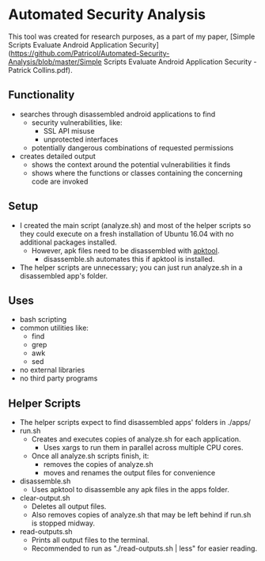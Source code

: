 # Automated Security Analysis

This tool was created for research purposes, as a part of my paper, [Simple Scripts Evaluate Android Application Security](https://github.com/Patricol/Automated-Security-Analysis/blob/master/Simple Scripts Evaluate Android Application Security - Patrick Collins.pdf).

## Functionality
* searches through disassembled android applications to find
  * security vulnerabilities, like:
    * SSL API misuse
    * unprotected interfaces
  * potentially dangerous combinations of requested permissions
* creates detailed output
  * shows the context around the potential vulnerabilities it finds
  * shows where the functions or classes containing the concerning code are invoked

## Setup
* I created the main script (analyze.sh) and most of the helper scripts so they could execute on a fresh installation of Ubuntu 16.04 with no additional packages installed.
  * However, apk files need to be disassembled with [apktool](https://ibotpeaches.github.io/Apktool/).
    * disassemble.sh automates this if apktool is installed.
* The helper scripts are unnecessary; you can just run analyze.sh in a disassembled app's folder.

## Uses
  * bash scripting
  * common utilities like:
    * find
    * grep
    * awk
    * sed
  * no external libraries
  * no third party programs

## Helper Scripts
* The helper scripts expect to find disassembled apps' folders in ./apps/
* run.sh
  * Creates and executes copies of analyze.sh for each application.
    * Uses xargs to run them in parallel across multiple CPU cores.
  * Once all analyze.sh scripts finish, it:
    * removes the copies of analyze.sh
    * moves and renames the output files for convenience
* disassemble.sh
  * Uses apktool to disassemble any apk files in the apps folder.
* clear-output.sh
  * Deletes all output files.
  * Also removes copies of analyze.sh that may be left behind if run.sh is stopped midway.
* read-outputs.sh
  * Prints all output files to the terminal.
  * Recommended to run as "./read-outputs.sh | less" for easier reading.
